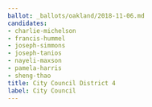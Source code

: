 ```yaml
---
ballot: _ballots/oakland/2018-11-06.md
candidates:
- charlie-michelson
- francis-hummel
- joseph-simmons
- joseph-tanios
- nayeli-maxson
- pamela-harris
- sheng-thao
title: City Council District 4
label: City Council
---
```

